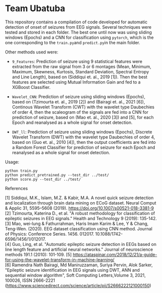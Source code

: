 # Team Ubatuba

This repository contains a compilation of code developed for automatic detection of onset of seizures from EEG signals.
Several techniques were tested and stored in each folder. The best one until now was using sliding windows (Epochs) and a CNN for classification using `pytorch`, which is the one corresponding to the `train.py`and `predict.py`in the main folder.

Other methods used were:

- `9_Features`: Prediction of seizure using 9 statistical features were extracted from the raw signal from 3 or 6 montages (Mean, Minimum, Maximum, Skewness, Kurtosis, Standard Deviation, Spectral Entropy and Line Length), based on (Siddiqui et. al., 2019 [1]). Then the best features are selected using Mutual Information Gain and fed to a XGBoost Classifier.

- `Wavelet_CNN`: Prediction of seizure using sliding windows (Epochs), based on (Tzimourta et. al., 2019 [2]) and (Bairagi et. al., 2021 [6]), Continous Wavelet Transform (CWT) with the wavelet type Daubechies of order 4, then the scaleogram of the signals are fed into a CNN for prediction of seizure, based on (Mao et. al., 2020 [3]) and [5], for each Epoch and reanalysed as a whole signal for onset detection.

- `DWT_ll`: Prediction of seizure using sliding windows (Epochs), Discrete Wavelet Transform (DWT) with the wavelet type Daubechies of order 4, based on (Guo et. al., 2010 [4]), then the output coefficients are fed into a Random Forest Classifier for prediction of seizure for each Epoch and reanalysed as a whole signal for onset detection.

Usage:

```
python train.py
python predict_pretrained.py --test_dir ../test/
python score.py --test_dir ../test/
```

References

[1] Siddiqui, M.K., Islam, M.Z. & Kabir, M.A. A novel quick seizure detection and localization through brain data mining on ECoG dataset. Neural Comput & Applic 31, 5595–5608 (2019). https://doi.org/10.1007/s00521-018-3381-9  
[2] Tzimourta, Katerina D., et al. "A robust methodology for classification of epileptic seizures in EEG signals." Health and Technology 9 (2019): 135-142.  
[3] Mao, wei-lung & Fathurrahman, Haris Imam Karim & Lee, Y & Chang, Teng-Wen. (2020). EEG dataset classification using CNN method. Journal of Physics: Conference Series. 1456. 012017. 10.1088/1742-6596/1456/1/012017.   
[4] Guo, Ling, et al. "Automatic epileptic seizure detection in EEGs based on line length feature and artificial neural networks." Journal of neuroscience methods 191.1 (2010): 101-109.
[5] https://ataspinar.com/2018/12/21/a-guide-for-using-the-wavelet-transform-in-machine-learning/   
[6] Ramendra Nath Bairagi, Md Maniruzzaman, Suriya Pervin, Alok Sarker, "Epileptic seizure identification in EEG signals using DWT, ANN and sequential window algorithm", Soft Computing Letters,Volume 3, 2021, 100026, ISSN 2666-2221 (https://www.sciencedirect.com/science/article/pii/S2666222121000150)  
